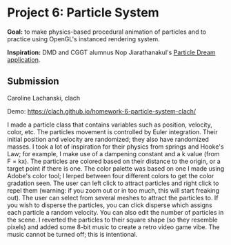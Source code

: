 
# Project 6: Particle System

**Goal:** to make physics-based procedural animation of particles and to practice using OpenGL's instanced rendering system.

**Inspiration:** DMD and CGGT alumnus Nop Jiarathanakul's [Particle Dream application](http://www.iamnop.com/particles/).

## Submission
Caroline Lachanski, clach

Demo: https://clach.github.io/homework-6-particle-system-clach/

I made a particle class that contains variables such as position, velocity, color, etc. The particles movement is controlled by Euler integration. Their initial position and velocity are randomized; they also have randomized masses. I took a lot of inspiration for their physics from springs and Hooke's Law; for example, I make use of a dampening constant and a k value (from F = kx). The particles are colored based on their distance to the origin, or a target point if there is one. The color palette was based on one I made using Adobe's color tool; I lerped between four different colors to get the color gradation seen. The user can left click to attract particles and right click to repel them (warning: if you zoom out or in too much, this will start freaking out). The user can select from several meshes to attract the particles to. If you wish to disperse the particles, you can click disperse which assigns each particle a random velocity. You can also edit the number of particles in the scene. I reverted the particles to their square shape (so they resemble pixels) and added some 8-bit music to create a retro video game vibe. The music cannot be turned off; this is intentional.
